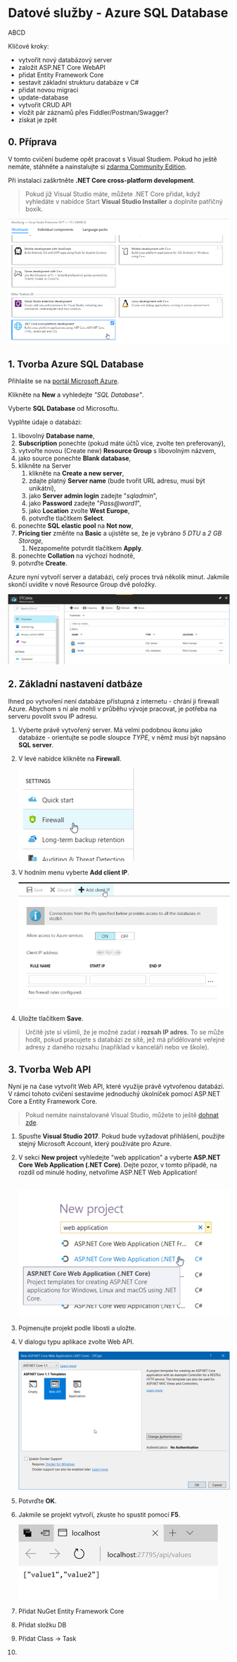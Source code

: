 # Datové služby - Azure SQL Database

ABCD

Klíčové kroky:

* vytvořit nový databázový server
* založit ASP.NET Core WebAPI
* přidat Entity Framework Core
* sestavit základní strukturu databáze v C#
* přidat novou migraci
* update-database
* vytvořit CRUD API
* vložit pár záznamů přes Fiddler/Postman/Swagger?
* získat je zpět

## 0. Příprava

V tomto cvičení budeme opět pracovat s Visual Studiem. Pokud ho ještě nemáte, stáhněte a nainstalujte si [zdarma Community Edition](https://www.visualstudio.com/thank-you-downloading-visual-studio/?sku=Community&rel=15).

Při instalaci zaškrtněte **.NET Core cross-platform development**.

> Pokud již Visual Studio máte, můžete .NET Core přidat, když vyhledáte v nabídce Start **Visual Studio Installer** a doplníte patřičný boxík.

![](Images/04-dotnetcore.png)

## 1. Tvorba Azure SQL Database

Přihlašte se na [portál Microsoft Azure](https://portal.azure.com).

Klikněte na **New** a vyhledejte *"SQL Database"*.

Vyberte **SQL Database** od Microsoftu.

Vyplňte údaje o databázi:

1. libovolný **Database name**,
2. **Subscription** ponechte (pokud máte účtů více, zvolte ten preferovaný),
3. vytvořte novou (Create new) **Resource Group** s libovolným názvem,
4. jako source ponechte **Blank database**,
5. klikněte na Server
   1. klikněte na **Create a new server**,
   2. zdajte platný **Server name** (bude tvořit URL adresu, musí být unikátní),
   3. jako **Server admin login** zadejte "*sqladmin*",
   4. jako **Password** zadejte "*Pass@word1*",
   5. jako **Location** zvolte **West Europe**,
   6. potvrďte tlačítkem **Select**.
6. ponechte **SQL elastic pool** na **Not now**,
7. **Pricing tier** změňte na **Basic** a ujistěte se, že je vybráno *5 DTU* a *2 GB Storage,*
   1. Nezapomeňte potvrdit tlačítkem **Apply**.
8. ponechte **Collation** na výchozí hodnotě,
9. potvrďte **Create**.

Azure nyní vytvoří server a databázi, celý proces trvá několik minut. Jakmile skončí uvidíte v nové Resource Group dvě položky.

![](Images/01-db-created.png)

## 2. Základní nastavení datbáze

Ihned po vytvoření není databáze přístupná z internetu - chrání ji firewall Azure. Abychom s ní ale mohli v průběhu vývoje pracovat, je potřeba na serveru povolit svou IP adresu.

1. Vyberte právě vytvořený server. Má velmi podobnou ikonu jako databáze - orientujte se podle sloupce *TYPE*, v němž musí být napsáno **SQL server**.

2. V levé nabídce klikněte na **Firewall**.

   ![](Images/02-set-firewall-button.png)

3. V hodním menu vyberte **Add client IP**.

   ![](Images/03-add-client-ip.png)

4. Uložte tlačítkem **Save**.

> Určitě jste si všimli, že je možné zadat i **rozsah IP adres**. To se může hodit, pokud pracujete s databází ze sítě, jež má přidělované veřejné adresy z daného rozsahu (například v kanceláři nebo ve škole).



## 3. Tvorba Web API

Nyní je na čase vytvořit Web API, které využije právě vytvořenou databázi. V rámci tohoto cvičení sestavíme jednoduchý úkolníček pomocí ASP.NET Core a Entity Framework Core.

> Pokud nemáte nainstalované Visual Studio, můžete to ještě [dohnat zde](https://www.visualstudio.com/thank-you-downloading-visual-studio/?sku=Community&rel=15). 

1. Spusťte **Visual Studio 2017**. Pokud bude vyžadovat přihlášení, použijte stejný Microsoft Account, který používáte pro Azure.

2. V sekci **New project** vyhledejte "web application" a vyberte **ASP.NET Core Web Application (.NET Core)**. Dejte pozor, v tomto případě, na rozdíl od minulé hodiny, netvoříme ASP.NET Web Application!

   ​	![](Images/05-aspnet-dotnetcore.png)

3. Pojmenujte projekt podle libosti a uložte.

4. V dialogu typu aplikace zvolte Web API.

   ![](Images/06-webapi.png)

5. Potvrďte **OK**.

6. Jakmile se projekt vytvoří, zkuste ho spustit pomocí **F5**.

   ![](Images/07-apivalues.png)



1. Přidat NuGet Entity Framework Core
2. Přidat složku DB
3. Přidat Class -> Task
4. ​